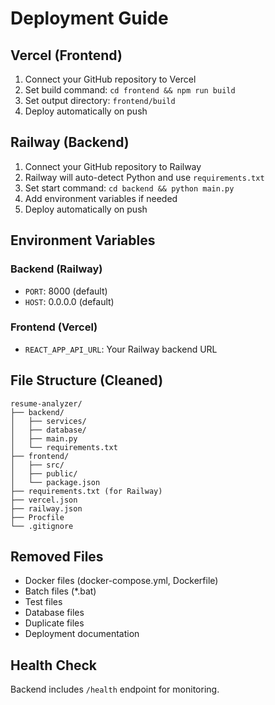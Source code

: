 # Deployment Guide

## Vercel (Frontend)

1. Connect your GitHub repository to Vercel
2. Set build command: `cd frontend && npm run build`
3. Set output directory: `frontend/build`
4. Deploy automatically on push

## Railway (Backend)

1. Connect your GitHub repository to Railway
2. Railway will auto-detect Python and use `requirements.txt`
3. Set start command: `cd backend && python main.py`
4. Add environment variables if needed
5. Deploy automatically on push

## Environment Variables

### Backend (Railway)
- `PORT`: 8000 (default)
- `HOST`: 0.0.0.0 (default)

### Frontend (Vercel)
- `REACT_APP_API_URL`: Your Railway backend URL

## File Structure (Cleaned)

```
resume-analyzer/
├── backend/
│   ├── services/
│   ├── database/
│   ├── main.py
│   └── requirements.txt
├── frontend/
│   ├── src/
│   ├── public/
│   └── package.json
├── requirements.txt (for Railway)
├── vercel.json
├── railway.json
├── Procfile
└── .gitignore
```

## Removed Files

- Docker files (docker-compose.yml, Dockerfile)
- Batch files (*.bat)
- Test files
- Database files
- Duplicate files
- Deployment documentation

## Health Check

Backend includes `/health` endpoint for monitoring.